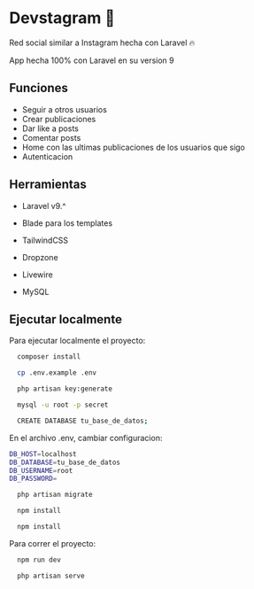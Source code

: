 
# Devstagram 🤖

Red social similar a Instagram hecha con Laravel 🔥


App hecha 100% con Laravel en su version 9




## Funciones

- Seguir a otros usuarios
- Crear publicaciones
- Dar like a posts
- Comentar posts
- Home con las ultimas publicaciones de los usuarios que sigo
- Autenticacion




## Herramientas

- Laravel v9.^

- Blade para los templates

- TailwindCSS

- Dropzone

- Livewire

- MySQL




## Ejecutar localmente

Para ejecutar localmente el proyecto: 

```bash
  composer install
```

```bash
  cp .env.example .env
```

```bash
  php artisan key:generate
```

```bash
  mysql -u root -p secret
```

```bash
  CREATE DATABASE tu_base_de_datos;
```

En el archivo .env, cambiar configuracion:
```bash
DB_HOST=localhost
DB_DATABASE=tu_base_de_datos
DB_USERNAME=root
DB_PASSWORD=
```

```bash
  php artisan migrate 
```

```bash
  npm install
```

```bash
  npm install
```

Para correr el proyecto:

```bash
  npm run dev
```

```bash
  php artisan serve
```
